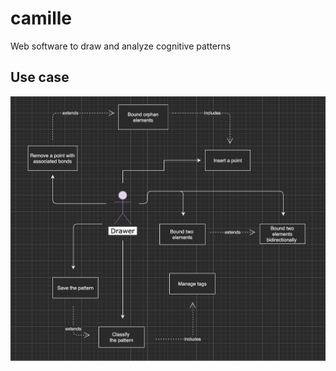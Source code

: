 # camille

Web software to draw and analyze cognitive patterns

## Use case

![alt text](use-case.png)
